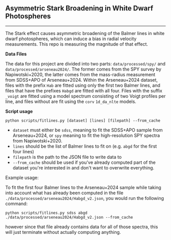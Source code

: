 ## Asymmetric Stark Broadening in White Dwarf Photospheres
---

The Stark effect causes asymmetric broadening of the Balmer lines in white dwarf photospheres, which can induce a bias in radial velocity measurements. This repo is measuring the magnitude of that effect.


**Data Files**

The data for this project are divided into two parts: `data/processed/spy/` and `data/processed/arseneau2024/`. The former comes from the SPY survey by Napiwotski+2020, the latter comes from the mass-radius measurement from SDSS+APO of Arseneau+2024. Within the Arseneau+2024 dataset, files with the prefix `Hab` are fitted using only the first two Balmer lines, and files that have the prefixes `Habgd` are fitted with all four. Files with the suffix `_voigt` are fitted using a model spectrum consisting of two Voigt profiles per line, and files without are fit using the `corv` `1d_da_nlte` models.

**Script usage**

`python scripts/fitlines.py [dataset] [lines] [filepath] --from_cache`
* `dataset` must either be `sdss`, meaning to fit the SDSS+APO sample from Arseneau+2024, or `spy` meaning to fit the high-resolution SPY spectra from Napiwotski+2020.
* `lines` should be the list of Balmer lines to fit on (e.g. `abgd` for the first four lines)
* `filepath` is the path to the JSON file to write data to
* `--from_cache` should be used if you've already computed part of the dataset you're interested in and don't want to overwrite everything.

Example usage:

To fit the first four Balmer lines to the Arseneau+2024 sample while taking into account what has already been computed in the file `./data/processed/arseneau2024/Habgd_v2.json`, you would run the following command:

`python scripts/fitlines.py sdss abgd ./data/processed/arseneau2024/Habgd_v2.json --from_cache`

however since that file already contains data for all of those spectra, this will just terminate without actually computing anything.